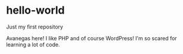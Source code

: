 # hello-world
Just my first repository

Avanegas here! I like PHP and of course WordPress! 
I'm so scared for learning a lot of code. 
